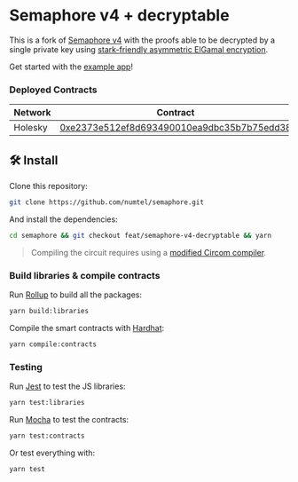 # Semaphore v4 + decryptable

This is a fork of [Semaphore v4](https://github.com/semaphore-protocol/semaphore/tree/feat/semaphore-v4/) with the proofs able to be decrypted by a single private key using [stark-friendly asymmetric ElGamal encryption](https://github.com/Shigoto-dev19/ec-elgamal-circom).

Get started with the [example app](https://github.com/numtel/semaphore-decryptable-example)!

### Deployed Contracts

Network | Contract
--------|-----------
Holesky | [0xe2373e512ef8d693490010ea9dbc35b7b75edd38](https://holesky.etherscan.io/address/0xe2373e512ef8d693490010ea9dbc35b7b75edd38)

## 🛠 Install

Clone this repository:

```bash
git clone https://github.com/numtel/semaphore.git
```

And install the dependencies:

```bash
cd semaphore && git checkout feat/semaphore-v4-decryptable && yarn
```

> Compiling the circuit requires using a [modified Circom compiler](https://github.com/iden3/circom/pull/226).

### Build libraries & compile contracts

Run [Rollup](https://www.rollupjs.org) to build all the packages:

```bash
yarn build:libraries
```

Compile the smart contracts with [Hardhat](https://hardhat.org/):

```bash
yarn compile:contracts
```

### Testing

Run [Jest](https://jestjs.io/) to test the JS libraries:

```bash
yarn test:libraries
```

Run [Mocha](https://mochajs.org/) to test the contracts:

```bash
yarn test:contracts
```

Or test everything with:

```bash
yarn test
```
